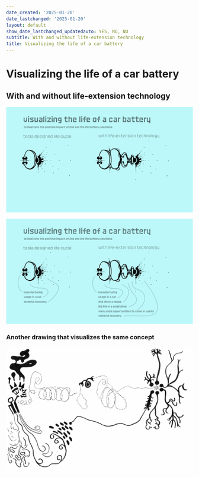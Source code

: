 ```yaml
---
date_created: '2025-01-20'
date_lastchanged: '2025-01-20'
layout: default
show_date_lastchanged_updatedauto: YES, NO, NO
subtitle: With and without life-extension technology
title: Visualizing the life of a car battery
---
```

# Visualizing the life of a car battery
## With and without life-extension technology

![](media/battery-life-visualization_1.jpg)

![](media/battery-life-visualization_2.jpg)
### Another drawing that visualizes the same concept 

![](media/cleanshot_2025-01-20-at-21-15-15@2x.png)